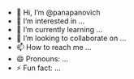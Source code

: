 - 👋 Hi, I’m @panapanovich
- 👀 I’m interested in ...
- 🌱 I’m currently learning ...
- 💞️ I’m looking to collaborate on ...
- 📫 How to reach me ...
- 😄 Pronouns: ...
- ⚡ Fun fact: ...

<!---
panapanovich/panapanovich is a ✨ special ✨ repository because its `README.md` (this file) appears on your GitHub profile.
You can click the Preview link to take a look at your changes.
--->
